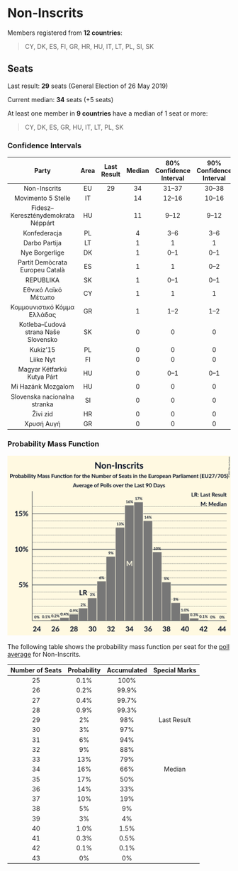 # Non-Inscrits

Members registered from **12 countries**:

> CY, DK, ES, FI, GR, HR, HU, IT, LT, PL, SI, SK

## Seats

Last result: **29** seats (General Election of 26 May 2019)

Current median: **34** seats (+5 seats)

At least one member in **9 countries** have a median of 1 seat or more:

> CY, DK, ES, GR, HU, IT, LT, PL, SK

### Confidence Intervals

| Party | Area | Last Result | Median | 80% Confidence Interval | 90% Confidence Interval | 95% Confidence Interval | 99% Confidence Interval |
|:-----:|:----:|:-----------:|:------:|:-----------------------:|:-----------------------:|:-----------------------:|:-----------------------:|
| Non-Inscrits | EU | 29 | 34 | 31–37 | 30–38 | 29–39 | 27–40 |
| Movimento 5 Stelle | IT | | 14 | 12–16 | 10–16 | 9–17 | 9–18 |
| Fidesz–Kereszténydemokrata Néppárt | HU | | 11 | 9–12 | 9–12 | 9–12 | 9–13 |
| Konfederacja | PL | | 4 | 3–6 | 3–6 | 3–6 | 0–7 |
| Darbo Partija | LT | | 1 | 1 | 1 | 1–2 | 1–2 |
| Nye Borgerlige | DK | | 1 | 0–1 | 0–1 | 0–1 | 0–1 |
| Partit Demòcrata Europeu Català | ES | | 1 | 1 | 0–2 | 0–2 | 0–2 |
| REPUBLIKA | SK | | 1 | 0–1 | 0–1 | 0–1 | 0–1 |
| Εθνικό Λαϊκό Μέτωπο | CY | | 1 | 1 | 1 | 1 | 1 |
| Κομμουνιστικό Κόμμα Ελλάδας | GR | | 1 | 1–2 | 1–2 | 1–2 | 1–2 |
| Kotleba–Ľudová strana Naše Slovensko | SK | | 0 | 0 | 0 | 0 | 0–1 |
| Kukiz’15 | PL | | 0 | 0 | 0 | 0 | 0 |
| Liike Nyt | FI | | 0 | 0 | 0 | 0 | 0 |
| Magyar Kétfarkú Kutya Párt | HU | | 0 | 0–1 | 0–1 | 0–1 | 0–1 |
| Mi Hazánk Mozgalom | HU | | 0 | 0 | 0 | 0 | 0–1 |
| Slovenska nacionalna stranka | SI | | 0 | 0 | 0 | 0 | 0 |
| Živi zid | HR | | 0 | 0 | 0 | 0 | 0 |
| Χρυσή Αυγή | GR | | 0 | 0 | 0 | 0 | 0–1 |

### Probability Mass Function

![Graph with seats probability mass function not yet produced](average-2021-11-30-seats-pmf-non-inscrits.png "Seats Probability Mass Function")

The following table shows the probability mass function per seat for the [poll average](average-2021-11-30.html) for Non-Inscrits.

| Number of Seats | Probability | Accumulated | Special Marks |
|:---------------:|:-----------:|:-----------:|:-------------:|
| 25 | 0.1% | 100% |  |
| 26 | 0.2% | 99.9% |  |
| 27 | 0.4% | 99.7% |  |
| 28 | 0.9% | 99.3% |  |
| 29 | 2% | 98% | Last Result |
| 30 | 3% | 97% |  |
| 31 | 6% | 94% |  |
| 32 | 9% | 88% |  |
| 33 | 13% | 79% |  |
| 34 | 16% | 66% | Median |
| 35 | 17% | 50% |  |
| 36 | 14% | 33% |  |
| 37 | 10% | 19% |  |
| 38 | 5% | 9% |  |
| 39 | 3% | 4% |  |
| 40 | 1.0% | 1.5% |  |
| 41 | 0.3% | 0.5% |  |
| 42 | 0.1% | 0.1% |  |
| 43 | 0% | 0% |  |


